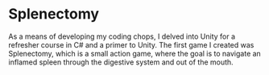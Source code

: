 # Splenectomy
As a means of developing my coding chops, I delved into Unity for a refresher course in C# and a primer to Unity. The first game I created was Splenectomy, which is a small action game, where the goal is to navigate an inflamed spleen through the digestive system and out of the mouth.
